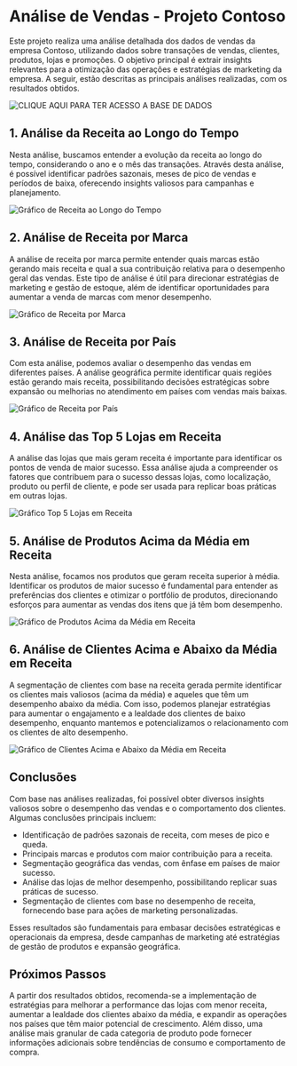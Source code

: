 # Análise de Vendas - Projeto Contoso

Este projeto realiza uma análise detalhada dos dados de vendas da empresa Contoso, utilizando dados sobre transações de vendas, clientes, produtos, lojas e promoções. O objetivo principal é extrair insights relevantes para a otimização das operações e estratégias de marketing da empresa. A seguir, estão descritas as principais análises realizadas, com os resultados obtidos.

![CLIQUE AQUI PARA TER ACESSO A BASE DE DADOS](https://drive.google.com/drive/folders/1kt5xji8hdRwUyIvoN-vcRo88usfEWCga?usp=sharing)

## 1. Análise da Receita ao Longo do Tempo

Nesta análise, buscamos entender a evolução da receita ao longo do tempo, considerando o ano e o mês das transações. Através desta análise, é possível identificar padrões sazonais, meses de pico de vendas e períodos de baixa, oferecendo insights valiosos para campanhas e planejamento.

![Gráfico de Receita ao Longo do Tempo](https://github.com/samuelsbo/Analise-de-Vendas-Projeto-Contoso-Python/blob/main/Graficos/Receita_Longo_Tempo.png)

## 2. Análise de Receita por Marca

A análise de receita por marca permite entender quais marcas estão gerando mais receita e qual a sua contribuição relativa para o desempenho geral das vendas. Este tipo de análise é útil para direcionar estratégias de marketing e gestão de estoque, além de identificar oportunidades para aumentar a venda de marcas com menor desempenho.

![Gráfico de Receita por Marca](https://github.com/samuelsbo/Analise-de-Vendas-Projeto-Contoso-Python/blob/main/Graficos/Receita_por_Marca.png)

## 3. Análise de Receita por País

Com esta análise, podemos avaliar o desempenho das vendas em diferentes países. A análise geográfica permite identificar quais regiões estão gerando mais receita, possibilitando decisões estratégicas sobre expansão ou melhorias no atendimento em países com vendas mais baixas.

![Gráfico de Receita por País](https://github.com/samuelsbo/Analise-de-Vendas-Projeto-Contoso-Python/blob/main/Graficos/TOP5_Paises_por_Receita.png)

## 4. Análise das Top 5 Lojas em Receita

A análise das lojas que mais geram receita é importante para identificar os pontos de venda de maior sucesso. Essa análise ajuda a compreender os fatores que contribuem para o sucesso dessas lojas, como localização, produto ou perfil de cliente, e pode ser usada para replicar boas práticas em outras lojas.

![Gráfico Top 5 Lojas em Receita](https://github.com/samuelsbo/Analise-de-Vendas-Projeto-Contoso-Python/blob/main/Graficos/TOP5_Lojas_por_Receita.png)

## 5. Análise de Produtos Acima da Média em Receita

Nesta análise, focamos nos produtos que geram receita superior à média. Identificar os produtos de maior sucesso é fundamental para entender as preferências dos clientes e otimizar o portfólio de produtos, direcionando esforços para aumentar as vendas dos itens que já têm bom desempenho.

![Gráfico de Produtos Acima da Média em Receita](https://github.com/samuelsbo/Analise-de-Vendas-Projeto-Contoso-Python/blob/main/Graficos/Distribuicao_Produtos_pela_Media.png)

## 6. Análise de Clientes Acima e Abaixo da Média em Receita

A segmentação de clientes com base na receita gerada permite identificar os clientes mais valiosos (acima da média) e aqueles que têm um desempenho abaixo da média. Com isso, podemos planejar estratégias para aumentar o engajamento e a lealdade dos clientes de baixo desempenho, enquanto mantemos e potencializamos o relacionamento com os clientes de alto desempenho.

![Gráfico de Clientes Acima e Abaixo da Média em Receita](https://github.com/samuelsbo/Analise-de-Vendas-Projeto-Contoso-Python/blob/main/Graficos/Distribuicao_Clientes_pela_Media.png)

## Conclusões

Com base nas análises realizadas, foi possível obter diversos insights valiosos sobre o desempenho das vendas e o comportamento dos clientes. Algumas conclusões principais incluem:

- Identificação de padrões sazonais de receita, com meses de pico e queda.
- Principais marcas e produtos com maior contribuição para a receita.
- Segmentação geográfica das vendas, com ênfase em países de maior sucesso.
- Análise das lojas de melhor desempenho, possibilitando replicar suas práticas de sucesso.
- Segmentação de clientes com base no desempenho de receita, fornecendo base para ações de marketing personalizadas.

Esses resultados são fundamentais para embasar decisões estratégicas e operacionais da empresa, desde campanhas de marketing até estratégias de gestão de produtos e expansão geográfica.

## Próximos Passos

A partir dos resultados obtidos, recomenda-se a implementação de estratégias para melhorar a performance das lojas com menor receita, aumentar a lealdade dos clientes abaixo da média, e expandir as operações nos países que têm maior potencial de crescimento. Além disso, uma análise mais granular de cada categoria de produto pode fornecer informações adicionais sobre tendências de consumo e comportamento de compra.

